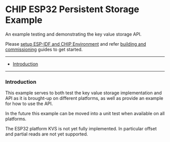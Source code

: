﻿# CHIP ESP32 Persistent Storage Example

An example testing and demonstrating the key value storage API.

Please
[setup ESP-IDF and CHIP Environment](../../../platforms/esp32/setup_idf_chip.md)
and refer
[building and commissioning](../../../platforms/esp32/build_app_and_commission.md)
guides to get started.

---

-   [Introduction](#introduction)

---

### Introduction

This example serves to both test the key value storage implementation and API as
it is brought-up on different platforms, as well as provide an example for how
to use the API.

In the future this example can be moved into a unit test when available on all
platforms.

The ESP32 platform KVS is not yet fully implemented. In particular offset and
partial reads are not yet supported.

